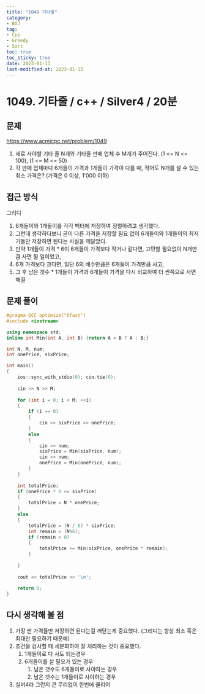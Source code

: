 ```yaml
---
title: "1049 기타줄"
category:
- BOJ
tag:
- Cpp
- Greedy
- Sort
toc: true
toc_sticky: true
date: 2023-01-13
last-modified-at: 2023-01-13
---
```


# 1049. 기타줄 / c++ / Silver4 / 20분

## 문제
https://www.acmicpc.net/problem/1049     
1. 새로 사야할 기타 줄 N개와 기타줄 판매 업체 수 M개가 주어진다. (1 <= N <= 100), (1 <= M <= 50)
2. 각 판매 업체마다 6개들이 가격과 1개들이 가격이 다를 때, 적어도 N개를 살 수 있는 최소 가격은? (가격은 0 이상, 1'000 이하)

## 접근 방식
그리디   
1. 6개들이와 1개들이를 각각 벡터에 저장하여 정렬하려고 생각했다.
2. 그런데 생각하다보니 굳이 다른 가격을 저장할 필요 없이 6개들이와 1개들이의 최저가들만 저장하면 된다는 사실을 깨달았다.
3. 만약 1개들이 가격 * 6이 6개들이 가격보다 작거나 같다면, 고민할 필요없이 N개만큼 사면 될 일이었고,
4. 6개 가격보다 크다면, 일단 6의 배수만큼은 6개들이 가격만큼 사고,
5. 그 후 남은 갯수 * 1개들이 가격과 6개들이 가격을 다시 비교하여 더 싼쪽으로 사면 해결
    
## 문제 풀이
```c++
#pragma GCC optimize("Ofast")
#include <iostream>

using namespace std;
inline int Min(int A, int B) {return A < B ? A : B;}

int N, M, num;
int onePrice, sixPrice;

int main()
{
    ios::sync_with_stdio(0); cin.tie(0);
    
    cin >> N >> M;
    
    for (int i = 0; i < M; ++i)
    {
        if (i == 0)
        {
            cin >> sixPrice >> onePrice;
        }
        else
        {
            cin >> num;
            sixPrice = Min(sixPrice, num);
            cin >> num;
            onePrice = Min(onePrice, num);
        }
    }
    
    int totalPrice;
    if (onePrice * 6 <= sixPrice)
    {
        totalPrice = N * onePrice;
    }
    else
    {
        totalPrice = (N / 6) * sixPrice;
        int remain = (N%6);
        if (remain > 0)
        {
            totalPrice += Min(sixPrice, onePrice * remain);
        }
        
    }
    
    cout << totalPrice << '\n';
    
    return 0;
}
```

## 다시 생각해 볼 점
1. 가장 싼 가격들만 저장하면 된다는걸 깨닫는게 중요했다. (그리디는 항상 최소 혹은 최대만 필요하기 때문에)
2. 조건을 검사할 때 세분화하여 잘 처리하는 것이 중요했다.
    1. 1개들이로 다 사도 되는경우
    2. 6개들이를 살 필요가 있는 경우
        1. 남은 갯수도 6개들이로 사야하는 경우
        2. 남은 갯수는 1개들이로 사야하는 경우
3. 실버4라 그런지 큰 무리없이 한번에 클리어